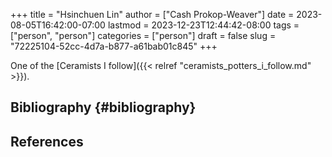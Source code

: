 +++
title = "Hsinchuen Lin"
author = ["Cash Prokop-Weaver"]
date = 2023-08-05T16:42:00-07:00
lastmod = 2023-12-23T12:44:42-08:00
tags = ["person", "person"]
categories = ["person"]
draft = false
slug = "72225104-52cc-4d7a-b877-a61bab01c845"
+++

One of the [Ceramists I follow]({{< relref "ceramists_potters_i_follow.md" >}}).


## Bibliography {#bibliography}

## References

<style>.csl-entry{text-indent: -1.5em; margin-left: 1.5em;}</style><div class="csl-bib-body">
</div>
